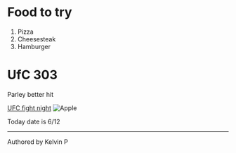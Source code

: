 <!DOCTYPE html>
<html>
<head>
<title>My Webpage </title>
</head>
<body>

<h1>Food to try</h1>
<ol>
  <li>Pizza</li>
  <li>Cheesesteak</li>
  <li>Hamburger</li>
</ol>
<h1> UfC 303 </h1>
<p>Parley better hit</p>
<a href="https://www.ufc.com">UFC fight night</a>
<img src="https://i.insider.com/526e70dbecad040247237811?width=300&format=jpeg&auto=webp" alt="Apple" />
 <p> Today date is 6/12 </p>
      <hr />
      <p> Authored by Kelvin P </p>

</body>
</html>


